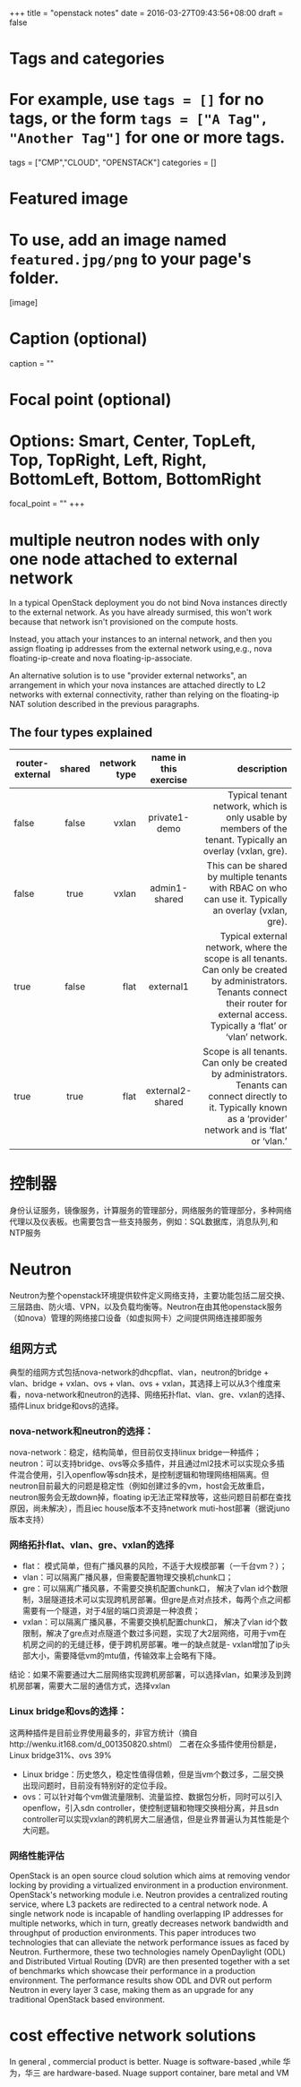 +++
title = "openstack notes"
date = 2016-03-27T09:43:56+08:00
draft = false

# Tags and categories
# For example, use `tags = []` for no tags, or the form `tags = ["A Tag", "Another Tag"]` for one or more tags.
tags = ["CMP","CLOUD", "OPENSTACK"]
categories = []

# Featured image
# To use, add an image named `featured.jpg/png` to your page's folder. 
[image]
  # Caption (optional)
  caption = ""

  # Focal point (optional)
  # Options: Smart, Center, TopLeft, Top, TopRight, Left, Right, BottomLeft, Bottom, BottomRight
  focal_point = ""
+++



# multiple neutron nodes with only one node attached to external network

In a typical OpenStack deployment you do not bind Nova instances directly to the external network. As you have already surmised, this won't work because that network isn't provisioned on the compute hosts.

Instead, you attach your instances to an internal network, and then you assign floating ip addresses from the external network using,e.g., nova floating-ip-create and nova floating-ip-associate.

An alternative solution is to use "provider external networks", an arrangement in which your nova instances are attached directly to L2 networks with external connectivity, rather than relying on the floating-ip NAT solution described in the previous paragraphs.

## The four types explained


|router-external |shared	|network type |	name in this exercise |	description|
|----------|:-------------:|------:|:-------------:|------:|
|false|	false	|vxlan|	private1-demo|	Typical tenant network, which is only usable by members of the tenant. Typically an overlay (vxlan, gre).|
|false	|true|	vxlan	|admin1-shared|	This can be shared by multiple tenants with RBAC on who can use it. Typically an overlay (vxlan, gre).|
|true|	false	|flat	|external1|	Typical external network, where the scope is all tenants. Can only be created by administrators. Tenants connect their router for external access. Typically a ‘flat’ or ‘vlan’ network.|
|true	|true	|flat	|external2-shared	|Scope is all tenants. Can only be created by administrators. Tenants can connect directly to it. Typically known as a ‘provider’ network and is ‘flat’ or ‘vlan.’  |

# 控制器

身份认证服务，镜像服务，计算服务的管理部分，网络服务的管理部分，多种网络代理以及仪表板。也需要包含一些支持服务，例如：SQL数据库，消息队列,和NTP服务

# Neutron

Neutron为整个openstack环境提供软件定义网络支持，主要功能包括二层交换、三层路由、防火墙、VPN，以及负载均衡等。Neutron在由其他openstack服务（如nova）管理的网络接口设备（如虚拟网卡）之间提供网络连接即服务

## 组网方式

典型的组网方式包括nova-network的dhcpflat、vlan，neutron的bridge + vlan、bridge + vxlan、ovs + vlan、ovs + vxlan，其选择上可以从3个维度来看，nova-network和neutron的选择、网络拓扑flat、vlan、gre、vxlan的选择、插件Linux bridge和ovs的选择。

### nova-network和neutron的选择：
nova-network：稳定，结构简单，但目前仅支持linux bridge一种插件；
neutron：可以支持bridge、ovs等众多插件，并且通过ml2技术可以实现众多插件混合使用，引入openflow等sdn技术，是控制逻辑和物理网络相隔离。但neutron目前最大的问题是稳定性（例如创建过多的vm，host会无故重启，neutron服务会无故down掉，floating ip无法正常释放等，这些问题目前都在查找原因，尚未解决），而且iec house版本不支持network muti-host部署（据说juno版本支持）

### 网络拓扑flat、vlan、gre、vxlan的选择

- flat： 模式简单，但有广播风暴的风险，不适于大规模部署（一千台vm？）；
- vlan：可以隔离广播风暴，但需要配置物理交换机chunk口；
- gre：可以隔离广播风暴，不需要交换机配置chunk口， 解决了vlan id个数限制，3层隧道技术可以实现跨机房部署。但gre是点对点技术，每两个点之间都需要有一个隧道，对于4层的端口资源是一种浪费；
- vxlan：可以隔离广播风暴，不需要交换机配置chunk口， 解决了vlan id个数限制，解决了gre点对点隧道个数过多问题，实现了大2层网络，可用于vm在机房之间的的无缝迁移，便于跨机房部署。唯一的缺点就是- vxlan增加了ip头部大小，需要降低vm的mtu值，传输效率上会略有下降。

结论：如果不需要通过大二层网络实现跨机房部署，可以选择vlan，如果涉及到跨机房部署，需要大二层的通信方式，选择vxlan

### Linux bridge和ovs的选择：

这两种插件是目前业界使用最多的，非官方统计（摘自http://wenku.it168.com/d_001350820.shtml） 二者在众多插件使用份额是，Linux bridge31%、ovs 39%

- Linux bridge：历史悠久，稳定性值得信赖，但是当vm个数过多，二层交换出现问题时，目前没有特别好的定位手段。
- ovs：可以针对每个vm做流量限制、流量监控、数据包分析，同时可以引入openflow，引入sdn controller，使控制逻辑和物理交换相分离，并且sdn controller可以实现vxlan的跨机房大二层通信，但是业界普遍认为其性能是个大问题。


### 网络性能评估

OpenStack is an open source cloud solution which aims at removing vendor locking by providing a virtualized environment in a production environment. OpenStack's networking module i.e. Neutron provides a centralized routing service, where L3 packets are redirected to a central network node. A single network node is incapable of handling overlapping IP addresses for multiple networks, which in turn, greatly decreases network bandwidth and throughput of production environments. This paper introduces two technologies that can alleviate the network performance issues as faced by Neutron. Furthermore, these two technologies namely OpenDaylight (ODL) and Distributed Virtual Routing (DVR) are then presented together with a set of benchmarks which showcase their performance in a production environment. The performance results show ODL and DVR out perform Neutron in every layer 3 case, making them as an upgrade for any traditional OpenStack based environment.


# cost effective network solutions
In general , commercial product is better. Nuage is software-based ,while
华为，华三 are hardware-based. Nuage support container, bare metal and VM
